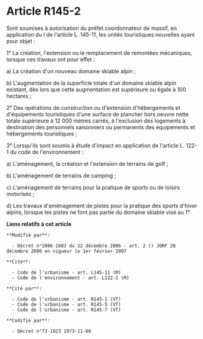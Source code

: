 # Article R145-2

Sont soumises à autorisation du préfet coordonnateur de massif, en application du I de l'article L. 145-11, les unités
touristiques nouvelles ayant pour objet :

1° La création, l'extension ou le remplacement de remontées mécaniques, lorsque ces travaux ont pour effet :

a) La création d'un nouveau domaine skiable alpin ;

b) L'augmentation de la superficie totale d'un domaine skiable alpin existant, dès lors que cette augmentation est supérieure
ou égale à 100 hectares ;

2° Des opérations de construction ou d'extension d'hébergements et d'équipements touristiques d'une surface de plancher hors
oeuvre nette totale supérieure à 12 000 mètres carrés, à l'exclusion des logements à destination des personnels saisonniers
ou permanents des équipements et hébergements touristiques ;

3° Lorsqu'ils sont soumis à étude d'impact en application de l'article L. 122-1 du code de l'environnement :

a) L'aménagement, la création et l'extension de terrains de golf ;

b) L'aménagement de terrains de camping ;

c) L'aménagement de terrains pour la pratique de sports ou de loisirs motorisés ;

d) Les travaux d'aménagement de pistes pour la pratique des sports d'hiver alpins, lorsque les pistes ne font pas partie du
domaine skiable visé au 1°.

**Liens relatifs à cet article**

	**Modifié par**:

	  - Décret n°2006-1683 du 22 décembre 2006 - art. 2 () JORF 28 décembre 2006 en vigueur le 1er février 2007

	**Cite**:

	  - Code de l'urbanisme - art. L145-11 (M)
	  - Code de l'environnement - art. L122-1 (M)

	**Cité par**:

	  - Code de l'urbanisme - art. R145-1 (VT)
	  - Code de l'urbanisme - art. R145-5 (VT)
	  - Code de l'urbanisme - art. R145-7 (VT)

	**Codifié par**:

	  - Décret n°73-1023 1973-11-08
